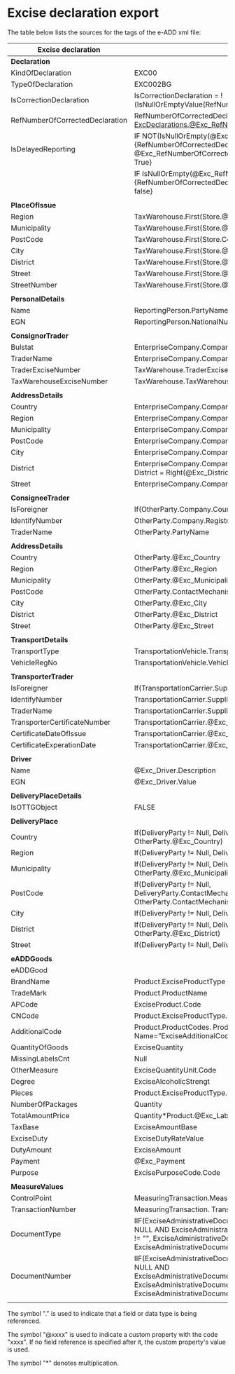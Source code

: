 # Excise declaration export

The table below lists the sources for the tags of the e-ADD xml file:

|**Excise declaration**|**Source**|
| ------------------------------------------------------------ | ------------------- |
|**Declaration**||
| KindOfDeclaration |EXC00|
| TypeOfDeclaration| EXC002BG |
| IsCorrectionDeclaration|IsCorrectionDeclaration = !(IsNullOrEmptyValue(RefNumberOfCorrectedDeclaration ))|
| RefNumberOfCorrectedDeclaration|RefNumberOfCorrectedDeclaration = ExcDeclarations.@Exc_RefNumberOfCorrectedDeclaration.Value |
| IsDelayedReporting |IF NOT(IsNullOrEmpty(@Exc_RefNumberOfCorrectedDeclaration))   THEN {RefNumberOfCorrectedDeclaration = @Exc_RefNumberOfCorrectedDeclaration.Value; IsCorrectionDeclaration = True}|
||IF IsNullOrEmpty(@Exc_RefNumberOfCorrectedDeclaration)  THEN  {RefNumberOfCorrectedDeclaration - MISSING; IsCorrectionDeclaration = false}|
|                                                                                   ||
|**PlaceOfIssue**||
| Region | TaxWarehouse.First(Store.@Exc_Region) |
| Municipality | TaxWarehouse.First(Store.@Exc_Municipality) |
| PostCode   |TaxWarehouse.First(Store.ContactMechanism(ContactMechanismType=P))  |
| City | TaxWarehouse.First(Store.@Exc_City)|
| District | TaxWarehouse.First(Store.@Exc_District) |
| Street | TaxWarehouse.First(Store.@Exc_Street)|
| StreetNumber | TaxWarehouse.First(Store.@Exc_StreetNumber) |
|                                                                                    ||
|**PersonalDetails**||
| Name | ReportingPerson.PartyName|
| EGN | ReportingPerson.NationalNumber |
|                                                                                    ||
| **ConsignorTrader**                 ||
| Bulstat   | EnterpriseCompany.Company.RegistrationNumber |
| TraderName | EnterpriseCompany.Company.PartyName |
| TraderExciseNumber | TaxWarehouse.TraderExciseNumber|
| TaxWarehouseExciseNumber|TaxWarehouse.TaxWarehouseExciseNumber|
|                                                                                    ||
| **AddressDetails**||
| Country |EnterpriseCompany.Company.@Exc_Country|
| Region|EnterpriseCompany.Company.@Exc_Region|
| Municipality|EnterpriseCompany.Company.@Exc_Municipality|
| PostCode| EnterpriseCompany.Company.ContactMechanism(ContactMechanismType=P)|
| City | EnterpriseCompany.Company.@Exc_City |
| District | EnterpriseCompany.Company.@Exc_District <br/> District = Right(@Exc_District,2) |
| Street | EnterpriseCompany.Company.@Exc_Street |
|                                                                                     ||
| **ConsigneeTrader** ||
| IsForeigner | If(OtherParty.Company.Country.Code='BG',False,True) |
| IdentifyNumber | OtherParty.Company.RegistrationNumber |
| TraderName | OtherParty.PartyName |
|                                                                                     ||
| **AddressDetails** ||
| Country | OtherParty.@Exc_Country |
| Region | OtherParty.@Exc_Region |
| Municipality | OtherParty.@Exc_Municipality |
| PostCode | OtherParty.ContactMechanism(ContactMechanismType=P) |
| City | OtherParty.@Exc_City |
| District | OtherParty.@Exc_District |
| Street | OtherParty.@Exc_Street |
|                                                                                     ||
| **TransportDetails** ||
| TransportType | TransportationVehicle.TransportationMode.Code |
| VehicleRegNo | TransportationVehicle.Vehicle.VehicleRegistrationNumber |
|                                                                                     ||
| **TransporterTrader** ||
| IsForeigner | If(TransportationCarrier.Supplier.Company.Country.Code='BG',False,True) |
| IdentifyNumber | TransportationCarrier.Supplier.Company.RegistrationNumber |
| TraderName | TransportationCarrier.Supplier.Company.PartyName |
| TransporterCertificateNumber | TransportationCarrier.@Exc_TransporterCertificateNumber |
| CertificateDateOfIssue | TransportationCarrier.@Exc_TransporterCertificateDateOfIssue |
| CertificateExperationDate | TransportationCarrier.@Exc_TransporterCertificateExperationDate |
|                                                                                     ||
| **Driver** ||
| Name | @Exc_Driver.Description |
| EGN | @Exc_Driver.Value |
|                                                                                     ||
| **DeliveryPlaceDetails** ||
| IsOTTGObject | FALSE |
|                                                                                     ||
| **DeliveryPlace** ||
| Country | If(DeliveryParty != Null, DeliveryParty.@Exc_Country, OtherParty.@Exc_Country) |
| Region | If(DeliveryParty != Null, DeliveryParty.@Exc_Region, OtherParty.@Exc_Region) |
| Municipality | If(DeliveryParty != Null, DeliveryParty.@Exc_Municipality, OtherParty.@Exc_Municipality) |
| PostCode | If(DeliveryParty != Null, DeliveryParty.ContactMechanism(ContactMechanismType=P), OtherParty.ContactMechanism(ContactMechanismType=P)) |
| City | If(DeliveryParty != Null, DeliveryParty.@Exc_City, OtherParty.@Exc_City) |
| District | If(DeliveryParty != Null, DeliveryParty.@Exc_District, OtherParty.@Exc_District) |
| Street | If(DeliveryParty != Null, DeliveryParty.@Exc_Street, OtherParty.@Exc_Street) |
|                                                                                     ||
| **eADDGoods** ||
| eADDGood ||
| BrandName | Product.ExciseProductType @Exc_BrandName.Value |
| TradeMark | Product.ProductName |
| APCode | ExciseProduct.Code |
| CNCode | Product.ExciseProductType.CommodityCode.CommodityCodeField |
| AdditionalCode | Product.ProductCodes. ProductCodeField(Where CodingSystem. Name=”ExciseAdditionalCode”) |
| QuantityOfGoods | ExciseQuantity |
| MissingLabelsCnt | Null |
| OtherMeasure | ExciseQuantityUnit.Code |
| Degree | ExciseAlcoholicStrengt |
| Pieces | Product.ExciseProductType.Capacity |
| NumberOfPackages | Quantity |
| TotalAmountPrice | Quantity\*Product.@Exc_LabelPrice |
| TaxBase | ExciseAmountBase |
| ExciseDuty | ExciseDutyRateValue |
| DutyAmount |ExciseAmount |
| Payment | @Exc_Payment |
| Purpose | ExcisePurposeCode.Code |
|                                                                                      ||
| **MeasureValues**||
| ControlPoint | MeasuringTransaction.MeasuringDeviceCode |
| TransactionNumber | MeasuringTransaction. Transaction number |
| DocumentType | IIF(ExciseAdministrativeDocumentLine.@Exc_InputDocumentTypeLine != NULL AND ExciseAdministrativeDocumentLine.@Exc_InputDocumentTypeLine != "", ExciseAdministrativeDocumentLine.@Exc_InputDocumentTypeLine, ExciseAdministrativeDocument.@Exc_InputDocumentType) |
| DocumentNumber | IIF(ExciseAdministrativeDocumentLine.@Exc_InputDocumentNumberLine != NULL AND ExciseAdministrativeDocumentLine.@Exc_IInputDocumentNumberLine != "", ExciseAdministrativeDocumentLine.@Exc_InputDocumentNumberLine, ExciseAdministrativeDocument.@Exc_InputDocumentNumber) |
|                                                                                      ||



The symbol "." is used to indicate that a field or data type is being referenced.


The symbol "@xxxx" is used to indicate a custom property with the code "xxxx". If no field reference is specified after it, the custom property's value is used.


The symbol "*" denotes multiplication.
